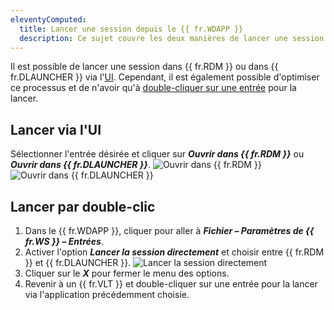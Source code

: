 ```yaml
---
eleventyComputed:
  title: Lancer une session depuis le {{ fr.WDAPP }}
  description: Ce sujet couvre les deux manières de lancer une session depuis le {{ fr.WDAPP }}.
---
```

Il est possible de lancer une session dans {{ fr.RDM }} ou dans {{ fr.DLAUNCHER }} via l'[UI](#launch-through-ui). Cependant, il est également possible d'optimiser ce processus et de n'avoir qu'à [double-cliquer sur une entrée](#launch-through-double-click) pour la lancer.

## Lancer via l'UI
Sélectionner l'entrée désirée et cliquer sur ***Ouvrir dans {{ fr.RDM }}*** ou ***Ouvrir dans {{ fr.DLAUNCHER }}***.
![Ouvrir dans {{ fr.RDM }}](https://cdnweb.devolutions.net/docs/docs_en_kb_KB0145.png)
![Ouvrir dans {{ fr.DLAUNCHER }}](https://cdnweb.devolutions.net/docs/docs_en_kb_KB0146.png)

## Lancer par double-clic
1. Dans le {{ fr.WDAPP }}, cliquer pour aller à ***Fichier – Paramètres de {{ fr.WS }} – Entrées***.
1. Activer l'option ***Lancer la session directement*** et choisir entre {{ fr.RDM }} et {{ fr.DLAUNCHER }}.
![Lancer la session directement](https://cdnweb.devolutions.net/docs/docs_en_kb_KB0147.png)
1. Cliquer sur le ***X*** pour fermer le menu des options.
1. Revenir à un {{ fr.VLT }} et double-cliquer sur une entrée pour la lancer via l'application précédemment choisie.
